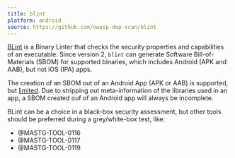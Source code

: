 ```yaml
---
title: blint
platform: android
source: https://github.com/owasp-dep-scan/blint
---
```


[BLint](https://github.com/owasp-dep-scan/blint) is a Binary Linter that checks the security properties and capabilities of an executable. Since version 2, `blint` can generate Software Bill-of-Materials (SBOM) for supported binaries, which includes Android (APK and AAB), but not iOS (IPA) apps.

The creation of an SBOM out of an Android App (APK or AAB) is supported, but [limited](https://github.com/owasp-dep-scan/blint/issues/119). Due to stripping out meta-information of the libraries used in an app, a SBOM created ouf of an Android app will always be incomplete.

BLint can be a choice in a black-box security assessment, but other tools should be preferred during a grey/white-box test, like:

- @MASTG-TOOL-0116
- @MASTG-TOOL-0117
- @MASTG-TOOL-0119
